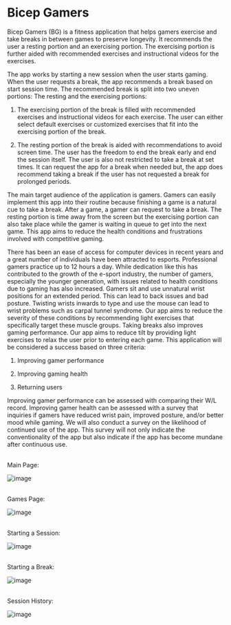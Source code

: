 # Bicep Gamers

Bicep Gamers (BG) is a fitness application that helps gamers exercise and take breaks in between games to preserve longevity. It recommends the user a resting portion and an exercising portion. The exercising portion is further aided with recommended exercises and instructional videos for the exercises.

The app works by starting a new session when the user starts gaming. When the user requests a break, the app recommends a break based on start session time. The recommended break is split into two uneven portions: The resting and the exercising portions: 

1. The exercising portion of the break is filled with recommended exercises and instructional videos for each exercise. The user can either select default exercises or customized exercises that fit into the exercising portion of the break.

2. The resting portion of the break is aided with recommendations to avoid screen time. The user has the freedom to end the break early and end the session itself. The user is also not restricted to take a break at set times. It can request the app for a break when needed but, the app does recommend taking a break if the user has not requested a break for prolonged periods.

The main target audience of the application is gamers. Gamers can easily implement this app into their routine because finishing a game is a natural cue to take a break. After a game, a gamer can request to take a break. The resting portion is time away from the screen but the exercising portion can also take place while the gamer is waiting in queue to get into the next game. This app aims to reduce the health conditions and frustrations involved with competitive gaming. 

There has been an ease of access for computer devices in recent years and a great number of individuals have been attracted to esports. Professional gamers practice up to 12 hours a day. While dedication like this has contributed to the growth of the e-sport industry, the number of gamers, especially the younger generation, with issues related to health conditions due to gaming has also increased. Gamers sit and use unnatural wrist positions for an extended period. This can lead to back issues and bad posture. Twisting wrists inwards to type and use the mouse can lead to wrist problems such as carpal tunnel syndrome. Our app aims to reduce the severity of these conditions by recommending light exercises that specifically target these muscle groups. Taking breaks also improves gaming performance. Our app aims to reduce tilt by providing light exercises to relax the user prior to entering each game.
This application will be considered a success based on three criteria:

1. Improving gamer performance

2. Improving gaming health

3. Returning users 

Improving gamer performance can be assessed with comparing their W/L record. Improving gamer health can be assessed with a survey that inquiries if gamers have reduced wrist pain, improved posture, and/or better mood while gaming. We will also conduct a survey on the likelihood of continued use of the app. This survey will not only indicate the conventionality of the app but also indicate if the app has become mundane after continuous use.


<br />Main Page:

![image](https://github.com/compguy123/Killer-Nano-Robots/assets/77632039/d4e94134-a9b3-4b3c-90b9-91424ab3bd71)

<br /> Games Page:

![image](https://github.com/compguy123/Killer-Nano-Robots/assets/77632039/a410b16a-eb5e-4adb-8b38-ef5b0ce3bb72)

<br /> Starting a Session:

![image](https://github.com/compguy123/Killer-Nano-Robots/assets/77632039/5a630e3b-30cd-445a-814a-3a0d6ea9cf8e)

<br /> Starting a Break:

![image](https://github.com/compguy123/Killer-Nano-Robots/assets/77632039/befb7523-29a4-4807-ab87-3a68f5c42907)

<br /> Session History:

![image](https://github.com/compguy123/Killer-Nano-Robots/assets/77632039/509d10e4-128d-419d-9337-11fd1f3323c9)






